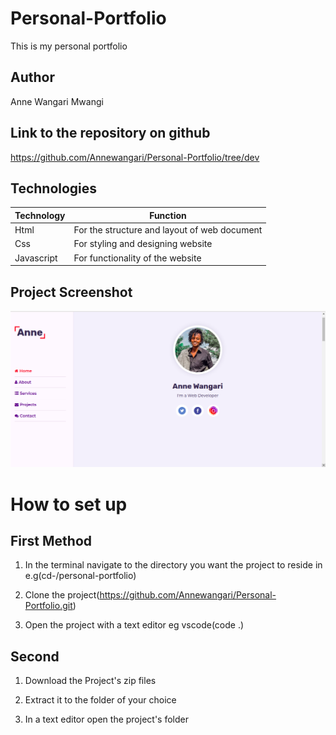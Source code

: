 # Personal-Portfolio
This is my personal portfolio

## Author
Anne Wangari Mwangi

## Link to the repository on github
 https://github.com/Annewangari/Personal-Portfolio/tree/dev

 ## Technologies
 | Technology | Function |
| ----------- | ----------- |
| Html| For the structure and layout of web document |
| Css | For styling and designing website |
| Javascript | For functionality of the website |

## Project Screenshot
![alt my portfolio](images/screenshot.png)

# How to set up
## First Method
1. In the terminal navigate to the directory you want the project to reside in e.g(cd-/personal-portfolio)

2. Clone the project(https://github.com/Annewangari/Personal-Portfolio.git)

3. Open the project with a text editor eg vscode(code .)

## Second
1. Download the Project's zip files

2. Extract it to the folder of your choice

3. In a text editor open the project's folder